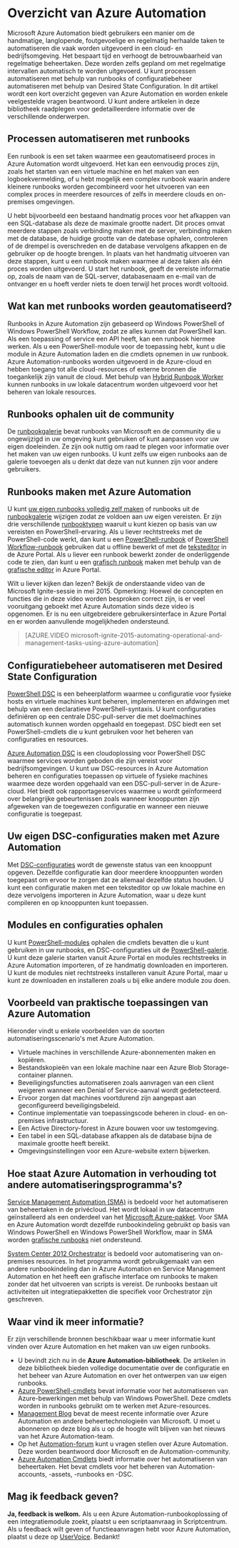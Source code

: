 <properties
    pageTitle="Wat is Azure Automation | Microsoft Azure"
    description="Informatie over welke waarde Azure Automation biedt en antwoorden op veelgestelde vragen, zodat u aan de slag kunt met het maken en gebruiken van runbooks en Azure Automation DSC."
    services="automation"
    documentationCenter=""
    authors="mgoedtel"
    manager="jwhit"
    editor=""
    keywords="what is automation, azure automation, azure automation examples"/>
<tags
    ms.service="automation"
    ms.workload="tbd"
    ms.tgt_pltfrm="na"
    ms.devlang="na"
    ms.topic="get-started-article" 
    ms.date="05/10/2016"
    ms.author="magoedte;bwren"/>

# Overzicht van Azure Automation

Microsoft Azure Automation biedt gebruikers een manier om de handmatige, langlopende, foutgevoelige en regelmatig herhaalde taken te automatiseren die vaak worden uitgevoerd in een cloud- en bedrijfsomgeving. Het bespaart tijd en verhoogt de betrouwbaarheid van regelmatige beheertaken. Deze worden zelfs gepland om met regelmatige intervallen automatisch te worden uitgevoerd. U kunt processen automatiseren met behulp van runbooks of configuratiebeheer automatiseren met behulp van Desired State Configuration. In dit artikel wordt een kort overzicht gegeven van Azure Automation en worden enkele veelgestelde vragen beantwoord. U kunt andere artikelen in deze bibliotheek raadplegen voor gedetailleerdere informatie over de verschillende onderwerpen.


## Processen automatiseren met runbooks

Een runbook is een set taken waarmee een geautomatiseerd proces in Azure Automation wordt uitgevoerd. Het kan een eenvoudig proces zijn, zoals het starten van een virtuele machine en het maken van een logboekvermelding, of u hebt mogelijk een complex runbook waarin andere kleinere runbooks worden gecombineerd voor het uitvoeren van een complex proces in meerdere resources of zelfs in meerdere clouds en on-premises omgevingen.  

U hebt bijvoorbeeld een bestaand handmatig proces voor het afkappen van een SQL-database als deze de maximale grootte nadert. Dit proces omvat meerdere stappen zoals verbinding maken met de server, verbinding maken met de database, de huidige grootte van de datebase ophalen, controleren of de drempel is overschreden en de database vervolgens afkappen en de gebruiker op de hoogte brengen. In plaats van het handmatig uitvoeren van deze stappen, kunt u een runbook maken waarmee al deze taken als één proces worden uitgevoerd. U start het runbook, geeft de vereiste informatie op, zoals de naam van de SQL-server, databasenaam en e-mail van de ontvanger en u hoeft verder niets te doen terwijl het proces wordt voltooid. 


## Wat kan met runbooks worden geautomatiseerd?

Runbooks in Azure Automation zijn gebaseerd op Windows PowerShell of Windows PowerShell Workflow, zodat ze alles kunnen dat PowerShell kan. Als een toepassing of service een API heeft, kan een runbook hiermee werken. Als u een PowerShell-module voor de toepassing hebt, kunt u die module in Azure Automation laden en die cmdlets opnemen in uw runbook. Azure Automation-runbooks worden uitgevoerd in de Azure-cloud en hebben toegang tot alle cloud-resources of externe bronnen die toegankelijk zijn vanuit de cloud. Met behulp van [Hybrid Runbook Worker](automation-hybrid-runbook-worker.md) kunnen runbooks in uw lokale datacentrum worden uitgevoerd voor het beheren van lokale resources. 


## Runbooks ophalen uit de community

De [runbookgalerie](automation-runbook-gallery.md#runbooks-in-runbook-gallery) bevat runbooks van Microsoft en de community die u ongewijzigd in uw omgeving kunt gebruiken of kunt aanpassen voor uw eigen doeleinden. Ze zijn ook nuttig om raad te plegen voor informatie over het maken van uw eigen runbooks. U kunt zelfs uw eigen runbooks aan de galerie toevoegen als u denkt dat deze van nut kunnen zijn voor andere gebruikers. 


## Runbooks maken met Azure Automation 

U kunt [uw eigen runbooks volledig zelf maken](automation-creating-importing-runbook.md) of runbooks uit de [runbookgalerie](http://msdn.microsoft.com/library/azure/dn781422.aspx) wijzigen zodat ze voldoen aan uw eigen vereisten. Er zijn drie verschillende [runbooktypen](automation-runbook-types.md) waaruit u kunt kiezen op basis van uw vereisten en PowerShell-ervaring. Als u liever rechtstreeks met de PowerShell-code werkt, dan kunt u een [PowerShell-runbook](automation-runbook-types.md#powershell-runbooks) of [PowerShell Workflow-runbook](automation-runbook-types.md#powershell-workflow-runbooks) gebruiken dat u offline bewerkt of met de [teksteditor](http://msdn.microsoft.com/library/azure/dn879137.aspx) in de Azure Portal. Als u liever een runbook bewerkt zonder de onderliggende code te zien, dan kunt u een [grafisch runbook](automation-runbook-types.md#graphical-runbooks) maken met behulp van de [grafische editor](automation-graphical-authoring-intro.md) in Azure Portal. 

Wilt u liever kijken dan lezen? Bekijk de onderstaande video van de Microsoft Ignite-sessie in mei 2015. Opmerking: Hoewel de concepten en functies die in deze video worden besproken correct zijn, is er veel vooruitgang geboekt met Azure Automation sinds deze video is opgenomen. Er is nu een uitgebreidere gebruikersinterface in Azure Portal en er worden aanvullende mogelijkheden ondersteund.

> [AZURE.VIDEO microsoft-ignite-2015-automating-operational-and-management-tasks-using-azure-automation]


## Configuratiebeheer automatiseren met Desired State Configuration 

[PowerShell DSC](https://technet.microsoft.com/library/dn249912.aspx) is een beheerplatform waarmee u configuratie voor fysieke hosts en virtuele machines kunt beheren, implementeren en afdwingen met behulp van een declaratieve PowerShell-syntaxis. U kunt configuraties definiëren op een centrale DSC-pull-server die met doelmachines automatisch kunnen worden opgehaald en toegepast. DSC biedt een set PowerShell-cmdlets die u kunt gebruiken voor het beheren van configuraties en resources.  

[Azure Automation DSC](automation-dsc-overview.md) is een cloudoplossing voor PowerShell DSC waarmee services worden geboden die zijn vereist voor bedrijfsomgevingen.  U kunt uw DSC-resources in Azure Automation beheren en configuraties toepassen op virtuele of fysieke machines waarmee deze worden opgehaald van een DSC-pull-server in de Azure-cloud.  Het biedt ook rapportageservices waarmee u wordt geïnformeerd over belangrijke gebeurtenissen zoals wanneer knooppunten zijn afgeweken van de toegewezen configuratie en wanneer een nieuwe configuratie is toegepast. 


## Uw eigen DSC-configuraties maken met Azure Automation

Met [DSC-configuraties](automation-dsc-overview.md#azure-automation-dsc-terms) wordt de gewenste status van een knooppunt opgeven.  Dezelfde configuratie kan door meerdere knooppunten worden toegepast om ervoor te zorgen dat ze allemaal dezelfde status houden.  U kunt een configuratie maken met een teksteditor op uw lokale machine en deze vervolgens importeren in Azure Automation, waar u deze kunt compileren en op knooppunten kunt toepassen.


## Modules en configuraties ophalen 

U kunt [PowerShell-modules](automation-runbook-gallery.md#modules-in-powershell-gallery) ophalen die cmdlets bevatten die u kunt gebruiken in uw runbooks, en DSC-configuraties uit de [PowerShell-galerie](http://www.powershellgallery.com/). U kunt deze galerie starten vanuit Azure Portal en modules rechtstreeks in Azure Automation importeren, of ze handmatig downloaden en importeren. U kunt de modules niet rechtstreeks installeren vanuit Azure Portal, maar u kunt ze downloaden en installeren zoals u bij elke andere module zou doen. 


## Voorbeeld van praktische toepassingen van Azure Automation 

Hieronder vindt u enkele voorbeelden van de soorten automatiseringsscenario's met Azure Automation. 

* Virtuele machines in verschillende Azure-abonnementen maken en kopiëren. 
* Bestandskopieën van een lokale machine naar een Azure Blob Storage-container plannen. 
* Beveiligingsfuncties automatiseren zoals aanvragen van een client weigeren wanneer een Denial of Service-aanval wordt gedetecteerd. 
* Ervoor zorgen dat machines voortdurend zijn aangepast aan geconfigureerd beveiligingsbeleid.
* Continue implementatie van toepassingscode beheren in cloud- en on-premises infrastructuur. 
* Een Active Directory-forest in Azure bouwen voor uw testomgeving. 
* Een tabel in een SQL-database afkappen als de database bijna de maximale grootte heeft bereikt. 
* Omgevingsinstellingen voor een Azure-website extern bijwerken. 


## Hoe staat Azure Automation in verhouding tot andere automatiseringsprogramma's?

[Service Management Automation (SMA)](http://technet.microsoft.com/library/dn469260.aspx) is bedoeld voor het automatiseren van beheertaken in de privécloud. Het wordt lokaal in uw datacentrum geïnstalleerd als een onderdeel van het [Microsoft Azure-pakket](https://www.microsoft.com/en-us/server-cloud/). Voor SMA en Azure Automation wordt dezelfde runbookindeling gebruikt op basis van Windows PowerShell en Windows PowerShell Workflow, maar in SMA worden [grafische runbooks](automation-graphical-authoring-intro.md) niet ondersteund.  

[System Center 2012 Orchestrator](http://technet.microsoft.com/library/hh237242.aspx) is bedoeld voor automatisering van on-premises resources. In het programma wordt gebruikgemaakt van een andere runbookindeling dan in Azure Automation en Service Management Automation en het heeft een grafische interface om runbooks te maken zonder dat het uitvoeren van scripts is vereist. De runbooks bestaan uit activiteiten uit integratiepakketten die specifiek voor Orchestrator zijn geschreven. 


## Waar vind ik meer informatie? 

Er zijn verschillende bronnen beschikbaar waar u meer informatie kunt vinden over Azure Automation en het maken van uw eigen runbooks. 

* U bevindt zich nu in de **Azure Automation-bibliotheek**. De artikelen in deze bibliotheek bieden volledige documentatie over de configuratie en het beheer van Azure Automation en over het ontwerpen van uw eigen runbooks. 
* [Azure PowerShell-cmdlets](http://msdn.microsoft.com/library/jj156055.aspx) bevat informatie voor het automatiseren van Azure-bewerkingen met behulp van Windows PowerShell. Deze cmdlets worden in runbooks gebruikt om te werken met Azure-resources. 
* [Management Blog](https://azure.microsoft.com/blog/tag/azure-automation/) bevat de meest recente informatie over Azure Automation en andere beheertechnologieën van Microsoft. U moet u abonneren op deze blog als u op de hoogte wilt blijven van het nieuws van het Azure Automation-team. 
* Op het [Automation-forum](http://go.microsoft.com/fwlink/p/?LinkId=390561) kunt u vragen stellen over Azure Automation. Deze worden beantwoord door Microsoft en de Automation-community. 
* [Azure Automation Cmdlets](https://msdn.microsoft.com/library/mt244122.aspx) biedt informatie over het automatiseren van beheertaken. Het bevat cmdlets voor het beheren van Automation-accounts, -assets, -runbooks en -DSC.


## Mag ik feedback geven? 

**Ja, feedback is welkom.** Als u een Azure Automation-runbookoplossing of een integratiemodule zoekt, plaatst u een scriptaanvraag in Scriptcentrum. Als u feedback wilt geven of functieaanvragen hebt voor Azure Automation, plaatst u deze op [UserVoice](http://feedback.windowsazure.com/forums/34192--general-feedback). Bedankt! 





<!--HONumber=Jun16_HO2-->


